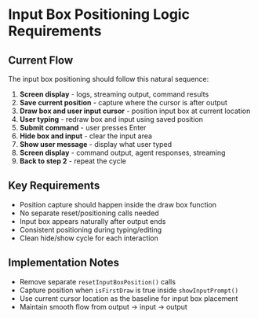 # Input Box Positioning Logic Requirements

## Current Flow
The input box positioning should follow this natural sequence:

1. **Screen display** - logs, streaming output, command results
2. **Save current position** - capture where the cursor is after output
3. **Draw box and user input cursor** - position input box at current location
4. **User typing** - redraw box and input using saved position
5. **Submit command** - user presses Enter
6. **Hide box and input** - clear the input area
7. **Show user message** - display what user typed
8. **Screen display** - command output, agent responses, streaming
9. **Back to step 2** - repeat the cycle

## Key Requirements

- Position capture should happen inside the draw box function
- No separate reset/positioning calls needed
- Input box appears naturally after output ends
- Consistent positioning during typing/editing
- Clean hide/show cycle for each interaction

## Implementation Notes

- Remove separate `resetInputBoxPosition()` calls
- Capture position when `isFirstDraw` is true inside `showInputPrompt()`
- Use current cursor location as the baseline for input box placement
- Maintain smooth flow from output → input → output
